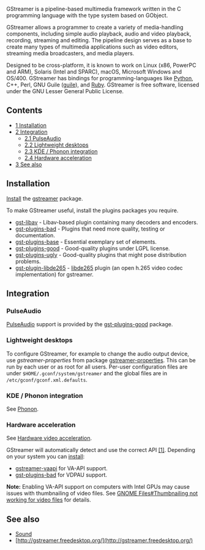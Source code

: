 GStreamer is a pipeline-based multimedia framework written in the C programming language with the type system based on GObject.

GStreamer allows a programmer to create a variety of media-handling components, including simple audio playback, audio and video playback, recording, streaming and editing. The pipeline design serves as a base to create many types of multimedia applications such as video editors, streaming media broadcasters, and media players.

Designed to be cross-platform, it is known to work on Linux (x86, PowerPC and ARM), Solaris (Intel and SPARC), macOS, Microsoft Windows and OS/400\. GStreamer has bindings for programming-languages like [Python](/index.php/Python "Python"), C++, Perl, GNU Guile ([guile](https://www.archlinux.org/packages/?name=guile)), and [Ruby](/index.php/Ruby "Ruby"). GStreamer is free software, licensed under the GNU Lesser General Public License.

## Contents

*   [1 Installation](#Installation)
*   [2 Integration](#Integration)
    *   [2.1 PulseAudio](#PulseAudio)
    *   [2.2 Lightweight desktops](#Lightweight_desktops)
    *   [2.3 KDE / Phonon integration](#KDE_.2F_Phonon_integration)
    *   [2.4 Hardware acceleration](#Hardware_acceleration)
*   [3 See also](#See_also)

## Installation

[Install](/index.php/Install "Install") the [gstreamer](https://www.archlinux.org/packages/?name=gstreamer) package.

To make GStreamer useful, install the plugins packages you require.

*   [gst-libav](https://www.archlinux.org/packages/?name=gst-libav) - Libav-based plugin containing many decoders and encoders.
*   [gst-plugins-bad](https://www.archlinux.org/packages/?name=gst-plugins-bad) - Plugins that need more quality, testing or documentation.
*   [gst-plugins-base](https://www.archlinux.org/packages/?name=gst-plugins-base) - Essential exemplary set of elements.
*   [gst-plugins-good](https://www.archlinux.org/packages/?name=gst-plugins-good) - Good-quality plugins under LGPL license.
*   [gst-plugins-ugly](https://www.archlinux.org/packages/?name=gst-plugins-ugly) - Good-quality plugins that might pose distribution problems.
*   [gst-plugin-libde265](https://aur.archlinux.org/packages/gst-plugin-libde265/) - [libde265](https://aur.archlinux.org/packages/libde265/) plugin (an open h.265 video codec implementation) for gstreamer.

## Integration

### PulseAudio

[PulseAudio](/index.php/PulseAudio "PulseAudio") support is provided by the [gst-plugins-good](https://www.archlinux.org/packages/?name=gst-plugins-good) package.

### Lightweight desktops

To configure GStreamer, for example to change the audio output device, use *gstreamer-properties* from package [gstreamer-properties](https://aur.archlinux.org/packages/gstreamer-properties/). This can be run by each user or as root for all users. Per-user configuration files are under `$HOME/.gconf/system/gstreamer` and the global files are in `/etc/gconf/gconf.xml.defaults`.

### KDE / Phonon integration

See [Phonon](/index.php/Phonon "Phonon").

### Hardware acceleration

See [Hardware video acceleration](/index.php/Hardware_video_acceleration "Hardware video acceleration").

GStreamer will automatically detect and use the correct API [[1]](http://docs.gstreamer.com/display/GstSDK/Playback+tutorial+8%3A+Hardware-accelerated+video+decoding). Depending on your system you can [install](/index.php/Install "Install"):

*   [gstreamer-vaapi](https://www.archlinux.org/packages/?name=gstreamer-vaapi) for VA-API support.
*   [gst-plugins-bad](https://www.archlinux.org/packages/?name=gst-plugins-bad) for VDPAU support.

**Note:** Enabling VA-API support on computers with Intel GPUs may cause issues with thumbnailing of video files. See [GNOME Files#Thumbnailing not working for video files](/index.php/GNOME_Files#Thumbnailing_not_working_for_video_files "GNOME Files") for details.

## See also

*   [Sound](/index.php/Sound "Sound")
*   [http://gstreamer.freedesktop.org/](http://gstreamer.freedesktop.org/)